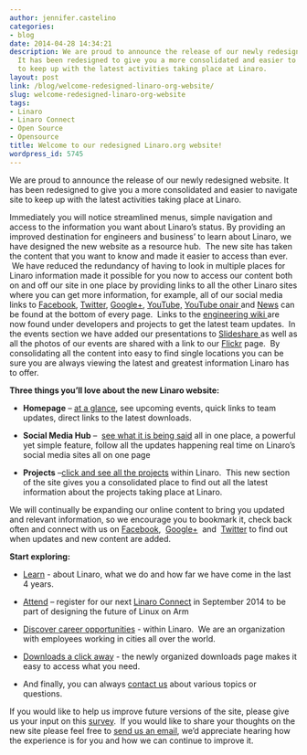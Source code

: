 ```yaml
---
author: jennifer.castelino
categories:
- blog
date: 2014-04-28 14:34:21
description: We are proud to announce the release of our newly redesigned website.
  It has been redesigned to give you a more consolidated and easier to navigate site
  to keep up with the latest activities taking place at Linaro.
layout: post
link: /blog/welcome-redesigned-linaro-org-website/
slug: welcome-redesigned-linaro-org-website
tags:
- Linaro
- Linaro Connect
- Open Source
- Opensource
title: Welcome to our redesigned Linaro.org website!
wordpress_id: 5745
---
```


We are proud to announce the release of our newly redesigned website. It has been redesigned to give you a more consolidated and easier to navigate site to keep up with the latest activities taking place at Linaro.

Immediately you will notice streamlined menus, simple navigation and access to the information you want about Linaro’s status. By providing an improved destination for engineers and business’ to learn about Linaro, we have designed the new website as a resource hub.  The new site has taken the content that you want to know and made it easier to access than ever.  We have reduced the redundancy of having to look in multiple places for Linaro information made it possible for you now to access our content both on and off our site in one place by providing links to all the other Linaro sites where you can get more information, for example, all of our social media links to [Facebook](https://www.facebook.com/LinaroOrg), [Twitter](https://twitter.com/linaroorg), [Google+](https://plus.google.com/+LinaroOnAir), [YouTube,](https://www.youtube.com/user/linaroorg?sub_confirmation=1) [YouTube onair ](https://www.youtube.com/user/linaroOnAir?sub_confirmation=1)and [News](/latest/hub/) can be found at the bottom of every page.  Links to the [engineering wiki ](https://wiki.linaro.org/FrontPage)are now found under developers and projects to get the latest team updates.  In the events section we have added our presentations to [Slideshare ](http://www.slideshare.net/linaroorg/)as well as all the photos of our events are shared with a link to our [Flickr](https://www.flickr.com/photos/linaroorg/sets/72157641218034675/) page.  By consolidating all the content into easy to find single locations you can be sure you are always viewing the latest and greatest information Linaro has to offer.

**Three things you’ll love about the new Linaro website:**

  * **Homepage** – [at a glance](/), see upcoming events, quick links to team updates, direct links to the latest downloads.

  * **Social Media Hub** –  [see what it is being said](/latest/hub/) all in one place, a powerful yet simple feature, follow all the updates happening real time on Linaro’s social media sites all on one page

  * **Projects** –[click and see all the projects](/engineering/projects/) within Linaro.  This new section of the site gives you a consolidated place to find out all the latest information about the projects taking place at Linaro.
  
We will continually be expanding our online content to bring you updated and relevant information, so we encourage you to bookmark it, check back often and connect with us on [Facebook](https://www.facebook.com/LinaroOrg),  [Google+](https://plus.google.com/+LinaroOnAir)  and  [Twitter](https://twitter.com/linaroorg) to find out when updates and new content are added.

**Start exploring:**

  * [Learn](/about/) - about Linaro, what we do and how far we have come in the last 4 years.

  * [Attend](https://connect.linaro.org/lcu14/) – register for our next [Linaro Connect](https://connect.linaro.org/lcu14/) in September 2014 to be part of designing the future of Linux on Arm

  * [Discover career opportunities](/about/join-us/) - within Linaro.  We are an organization with employees working in cities all over the world.

  * [Downloads a click away](/latest/downloads/) - the newly organized downloads page makes it easy to access what you need.

  * And finally, you can always [contact us](/contact/) about various topics or questions.


If you would like to help us improve future versions of the site, please give us your input on this [survey](https://www.surveymonkey.com/s/KBBWJ8Z).  If you would like to share your thoughts on the new site please feel free to [send us an email](/contact/), we’d appreciate hearing how the experience is for you and how we can continue to improve it.